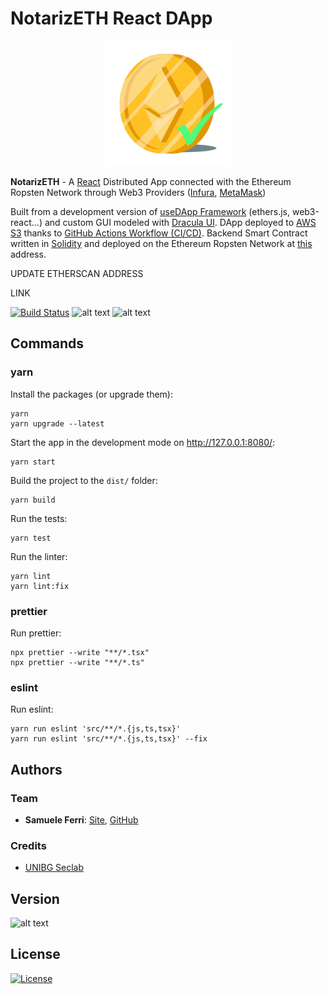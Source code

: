 # NotarizETH React DApp

<p align="center">
<img src="https://github.com/samuelexferri/masterthesis/blob/master/images/notarizeth.png" width="200">
</p>

**NotarizETH** - A [React](https://reactjs.org/) Distributed App connected with the Ethereum Ropsten Network through Web3 Providers ([Infura](https://infura.io/), [MetaMask](https://metamask.io/))

Built from a development version of [useDApp Framework](https://github.com/EthWorks/useDApp) (ethers.js, web3-react...) and custom GUI modeled with [Dracula UI](https://draculatheme.com/ui). DApp deployed to [AWS S3](https://aws.amazon.com/s3/) thanks to [GitHub Actions Workflow (CI/CD)](https://github.com/features/actions). Backend Smart Contract written in [Solidity](https://soliditylang.org/) and deployed on the Ethereum Ropsten Network at [this](https://ropsten.etherscan.io/address/0x908d02931ea40670efe810e295936a5ca62050bc) address.

UPDATE ETHERSCAN ADDRESS

LINK

[![Build Status](https://img.shields.io/endpoint.svg?url=https%3A%2F%2Factions-badge.atrox.dev%2Fsamuelexferri%2Fmasterthesis%2Fbadge%3Fref%3Dmaster&style=for-the-badge)](https://actions-badge.atrox.dev/samuelexferri/masterthesis/goto?ref=master)
![alt text](https://img.shields.io/badge/Dracula%20UI-Made%20for%20Vampires%20%F0%9F%A7%9B%E2%80%8D%E2%99%82%EF%B8%8F-6272a4?style=for-the-badge)
![alt text](https://img.shields.io/badge/Language-English-infomrmational?style=for-the-badge)

## Commands

### yarn

Install the packages (or upgrade them):

    yarn
    yarn upgrade --latest

Start the app in the development mode on <http://127.0.0.1:8080/>:

    yarn start

Build the project to the `dist/` folder:

    yarn build

Run the tests:

    yarn test

Run the linter:

    yarn lint
    yarn lint:fix

### prettier

Run prettier:

    npx prettier --write "**/*.tsx"
    npx prettier --write "**/*.ts"

### eslint

Run eslint:

    yarn run eslint 'src/**/*.{js,ts,tsx}'
    yarn run eslint 'src/**/*.{js,ts,tsx}' --fix

## Authors

### Team

-   **Samuele Ferri**: [Site](https://samuelexferri.com), [GitHub](https://github.com/samuelexferri)

### Credits

-   [UNIBG Seclab](https://seclab.unibg.it/)

## Version

![alt text](https://img.shields.io/badge/Version-1.0.0-blue.svg?style=for-the-badge)

## License

[![License](https://img.shields.io/badge/License-MIT_License-blue.svg?style=for-the-badge)](https://badges.mit-license.org)
